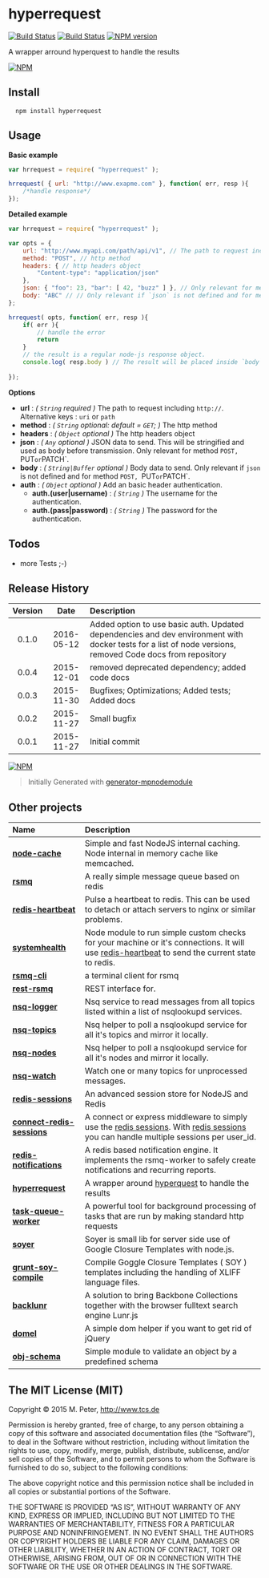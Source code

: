 hyperrequest
============

[![Build Status](https://secure.travis-ci.org/mpneuried/hyperrequest.png?branch=master)](http://travis-ci.org/mpneuried/hyperrequest)
[![Build Status](https://david-dm.org/mpneuried/hyperrequest.png)](https://david-dm.org/mpneuried/hyperrequest)
[![NPM version](https://badge.fury.io/js/hyperrequest.png)](http://badge.fury.io/js/hyperrequest)

A wrapper arround hyperquest to handle the results

[![NPM](https://nodei.co/npm/hyperrequest.png?downloads=true&stars=true)](https://nodei.co/npm/hyperrequest/)

## Install

```
  npm install hyperrequest
```

## Usage

**Basic example**
```js
var hrrequest = require( "hyperrequest" );

hrrequest( { url: "http://www.exapme.com" }, function( err, resp ){
    /*handle response*/
});
```

**Detailed example**

```js
var hrrequest = require( "hyperrequest" );

var opts = {
    url: "http://www.myapi.com/path/api/v1", // The path to request including `http://`. Alternative keys : `uri` or `path`
    method: "POST", // http method
    headers: { // http headers object
        "Content-type": "application/json"
    },
    json: { "foo": 23, "bar": [ 42, "buzz" ] }, // Only relevant for method `POST, `PUT` or `PATCH`. This will be stringified before transmission.
    body: "ABC" // // Only relevant if `json` is not defined and for method `POST, `PUT` or `PATCH`.
};

hrrequest( opts, function( err, resp ){
    if( err ){
        // handle the error
        return
    }
    // the result is a regular node-js response object.
    console.log( resp.body ) // The result will be placed inside `body`. If the content-type is `application/json` it tries to parse it and returns the parsed data
    
});
```

**Options** 

- **url** : *( `String` required )* The path to request including `http://`. Alternative keys : `uri` or `path`
- **method** : *( `String` optional: default = `GET`; )* The http method
- **headers** : *( `Object` optional )* The http headers object
- **json** : *( `Any` optional )* JSON data to send. This will be stringified and used as body before transmission. Only relevant for method `POST, `PUT` or `PATCH`. 
- **body** : *( `String|Buffer` optional )* Body data to send. Only relevant if `json` is not defined and for method `POST, `PUT` or `PATCH`.
- **auth** : *( `Object` optional )* Add an basic header authentication.
    - **auth.(user|username)** : *( `String` )* The username for the authentication.
    - **auth.(pass|password)** : *( `String` )* The password for the authentication.

## Todos

 * more Tests ;-)

## Release History
|Version|Date|Description|
|:--:|:--:|:--|
|0.1.0|2016-05-12|Added option to use basic auth. Updated dependencies and dev environment with docker tests for a list of node versions, removed Code docs from repository|
|0.0.4|2015-12-01|removed deprecated dependency; added code docs|
|0.0.3|2015-11-30|Bugfixes; Optimizations; Added tests; Added docs|
|0.0.2|2015-11-27|Small bugfix|
|0.0.1|2015-11-27|Initial commit|

[![NPM](https://nodei.co/npm-dl/hyperrequest.png?months=6)](https://nodei.co/npm/hyperrequest/)

> Initially Generated with [generator-mpnodemodule](https://github.com/mpneuried/generator-mpnodemodule)

## Other projects

|Name|Description|
|:--|:--|
|[**node-cache**](https://github.com/tcs-de/nodecache)|Simple and fast NodeJS internal caching. Node internal in memory cache like memcached.|
|[**rsmq**](https://github.com/smrchy/rsmq)|A really simple message queue based on redis|
|[**redis-heartbeat**](https://github.com/mpneuried/redis-heartbeat)|Pulse a heartbeat to redis. This can be used to detach or attach servers to nginx or similar problems.|
|[**systemhealth**](https://github.com/mpneuried/systemhealth)|Node module to run simple custom checks for your machine or it's connections. It will use [redis-heartbeat](https://github.com/mpneuried/redis-heartbeat) to send the current state to redis.|
|[**rsmq-cli**](https://github.com/mpneuried/rsmq-cli)|a terminal client for rsmq|
|[**rest-rsmq**](https://github.com/smrchy/rest-rsmq)|REST interface for.|
|[**nsq-logger**](https://github.com/mpneuried/nsq-logger)|Nsq service to read messages from all topics listed within a list of nsqlookupd services.|
|[**nsq-topics**](https://github.com/mpneuried/nsq-topics)|Nsq helper to poll a nsqlookupd service for all it's topics and mirror it locally.|
|[**nsq-nodes**](https://github.com/mpneuried/nsq-nodes)|Nsq helper to poll a nsqlookupd service for all it's nodes and mirror it locally.|
|[**nsq-watch**](https://github.com/mpneuried/nsq-watch)|Watch one or many topics for unprocessed messages.|
|[**redis-sessions**](https://github.com/smrchy/redis-sessions)|An advanced session store for NodeJS and Redis|
|[**connect-redis-sessions**](https://github.com/mpneuried/connect-redis-sessions)|A connect or express middleware to simply use the [redis sessions](https://github.com/smrchy/redis-sessions). With [redis sessions](https://github.com/smrchy/redis-sessions) you can handle multiple sessions per user_id.|
|[**redis-notifications**](https://github.com/mpneuried/redis-notifications)|A redis based notification engine. It implements the rsmq-worker to safely create notifications and recurring reports.|
|[**hyperrequest**](https://github.com/mpneuried/hyperrequest)|A wrapper around [hyperquest](https://github.com/substack/hyperquest) to handle the results|
|[**task-queue-worker**](https://github.com/smrchy/task-queue-worker)|A powerful tool for background processing of tasks that are run by making standard http requests
|[**soyer**](https://github.com/mpneuried/soyer)|Soyer is small lib for server side use of Google Closure Templates with node.js.|
|[**grunt-soy-compile**](https://github.com/mpneuried/grunt-soy-compile)|Compile Goggle Closure Templates ( SOY ) templates including the handling of XLIFF language files.|
|[**backlunr**](https://github.com/mpneuried/backlunr)|A solution to bring Backbone Collections together with the browser fulltext search engine Lunr.js|
|[**domel**](https://github.com/mpneuried/domel)|A simple dom helper if you want to get rid of jQuery|
|[**obj-schema**](https://github.com/mpneuried/obj-schema)|Simple module to validate an object by a predefined schema|


## The MIT License (MIT)

Copyright © 2015 M. Peter, http://www.tcs.de

Permission is hereby granted, free of charge, to any person obtaining a copy of this software and associated documentation files (the “Software”), to deal in the Software without restriction, including without limitation the rights to use, copy, modify, merge, publish, distribute, sublicense, and/or sell copies of the Software, and to permit persons to whom the Software is furnished to do so, subject to the following conditions:

The above copyright notice and this permission notice shall be included in all copies or substantial portions of the Software.

THE SOFTWARE IS PROVIDED “AS IS”, WITHOUT WARRANTY OF ANY KIND, EXPRESS OR IMPLIED, INCLUDING BUT NOT LIMITED TO THE WARRANTIES OF MERCHANTABILITY, FITNESS FOR A PARTICULAR PURPOSE AND NONINFRINGEMENT. IN NO EVENT SHALL THE AUTHORS OR COPYRIGHT HOLDERS BE LIABLE FOR ANY CLAIM, DAMAGES OR OTHER LIABILITY, WHETHER IN AN ACTION OF CONTRACT, TORT OR OTHERWISE, ARISING FROM, OUT OF OR IN CONNECTION WITH THE SOFTWARE OR THE USE OR OTHER DEALINGS IN THE SOFTWARE.
